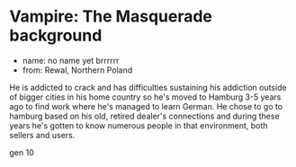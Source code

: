 # Vampire: The Masquerade background
*   name:   no name yet brrrrrr
*   from:   Rewal, Northern Poland

He is addicted to crack and has difficulties sustaining his addiction outside of bigger cities in his home country so he's moved to Hamburg 3-5 years ago to find work where he's managed to learn German. He chose to go to hamburg based on his old, retired dealer's connections and during these years he's gotten to know numerous people in that environment, both sellers and users.

gen 10
